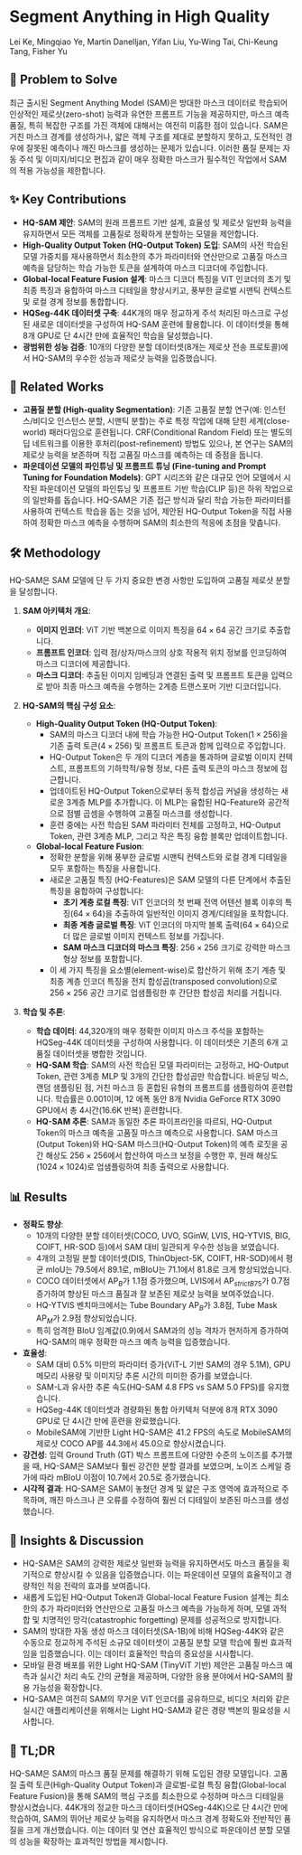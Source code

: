 # Segment Anything in High Quality

Lei Ke, Mingqiao Ye, Martin Danelljan, Yifan Liu, Yu-Wing Tai, Chi-Keung Tang, Fisher Yu

## 🧩 Problem to Solve

최근 출시된 Segment Anything Model (SAM)은 방대한 마스크 데이터로 학습되어 인상적인 제로샷(zero-shot) 능력과 유연한 프롬프트 기능을 제공하지만, 마스크 예측 품질, 특히 복잡한 구조를 가진 객체에 대해서는 여전히 미흡한 점이 있습니다. SAM은 거친 마스크 경계를 생성하거나, 얇은 객체 구조를 제대로 분할하지 못하고, 도전적인 경우에 잘못된 예측이나 깨진 마스크를 생성하는 문제가 있습니다. 이러한 품질 문제는 자동 주석 및 이미지/비디오 편집과 같이 매우 정확한 마스크가 필수적인 작업에서 SAM의 적용 가능성을 제한합니다.

## ✨ Key Contributions

- **HQ-SAM 제안**: SAM의 원래 프롬프트 기반 설계, 효율성 및 제로샷 일반화 능력을 유지하면서 모든 객체를 고품질로 정확하게 분할하는 모델을 제안합니다.
- **High-Quality Output Token (HQ-Output Token) 도입**: SAM의 사전 학습된 모델 가중치를 재사용하면서 최소한의 추가 파라미터와 연산만으로 고품질 마스크 예측을 담당하는 학습 가능한 토큰을 설계하여 마스크 디코더에 주입합니다.
- **Global-local Feature Fusion 설계**: 마스크 디코더 특징을 ViT 인코더의 초기 및 최종 특징과 융합하여 마스크 디테일을 향상시키고, 풍부한 글로벌 시맨틱 컨텍스트 및 로컬 경계 정보를 통합합니다.
- **HQSeg-44K 데이터셋 구축**: 44K개의 매우 정교하게 주석 처리된 마스크로 구성된 새로운 데이터셋을 구성하여 HQ-SAM 훈련에 활용합니다. 이 데이터셋을 통해 8개 GPU로 단 4시간 만에 효율적인 학습을 달성했습니다.
- **광범위한 성능 검증**: 10개의 다양한 분할 데이터셋(8개는 제로샷 전송 프로토콜)에서 HQ-SAM의 우수한 성능과 제로샷 능력을 입증했습니다.

## 📎 Related Works

- **고품질 분할 (High-quality Segmentation)**: 기존 고품질 분할 연구(예: 인스턴스/비디오 인스턴스 분할, 시맨틱 분할)는 주로 특정 작업에 대해 닫힌 세계(close-world) 패러다임으로 훈련됩니다. CRF(Conditional Random Field) 또는 별도의 딥 네트워크를 이용한 후처리(post-refinement) 방법도 있으나, 본 연구는 SAM의 제로샷 능력을 보존하며 직접 고품질 마스크를 예측하는 데 중점을 둡니다.
- **파운데이션 모델의 파인튜닝 및 프롬프트 튜닝 (Fine-tuning and Prompt Tuning for Foundation Models)**: GPT 시리즈와 같은 대규모 언어 모델에서 시작된 파운데이션 모델의 파인튜닝 및 프롬프트 기반 학습(CLIP 등)은 하위 작업으로의 일반화를 돕습니다. HQ-SAM은 기존 접근 방식과 달리 학습 가능한 파라미터를 사용하여 컨텍스트 학습을 돕는 것을 넘어, 제안된 HQ-Output Token을 직접 사용하여 정확한 마스크 예측을 수행하며 SAM의 최소한의 적응에 초점을 맞춥니다.

## 🛠️ Methodology

HQ-SAM은 SAM 모델에 단 두 가지 중요한 변경 사항만 도입하여 고품질 제로샷 분할을 달성합니다.

1. **SAM 아키텍처 개요**:

   - **이미지 인코더**: ViT 기반 백본으로 이미지 특징을 $64 \times 64$ 공간 크기로 추출합니다.
   - **프롬프트 인코더**: 입력 점/상자/마스크의 상호 작용적 위치 정보를 인코딩하여 마스크 디코더에 제공합니다.
   - **마스크 디코더**: 추출된 이미지 임베딩과 연결된 출력 및 프롬프트 토큰을 입력으로 받아 최종 마스크 예측을 수행하는 2계층 트랜스포머 기반 디코더입니다.

2. **HQ-SAM의 핵심 구성 요소**:

   - **High-Quality Output Token (HQ-Output Token)**:
     - SAM의 마스크 디코더 내에 학습 가능한 HQ-Output Token($1 \times 256$)을 기존 출력 토큰($4 \times 256$) 및 프롬프트 토큰과 함께 입력으로 주입합니다.
     - HQ-Output Token은 두 개의 디코더 계층을 통과하며 글로벌 이미지 컨텍스트, 프롬프트의 기하학적/유형 정보, 다른 출력 토큰의 마스크 정보에 접근합니다.
     - 업데이트된 HQ-Output Token으로부터 동적 합성곱 커널을 생성하는 새로운 3계층 MLP를 추가합니다. 이 MLP는 융합된 HQ-Feature와 공간적으로 점별 곱셈을 수행하여 고품질 마스크를 생성합니다.
     - 훈련 중에는 사전 학습된 SAM 파라미터 전체를 고정하고, HQ-Output Token, 관련 3계층 MLP, 그리고 작은 특징 융합 블록만 업데이트합니다.
   - **Global-local Feature Fusion**:
     - 정확한 분할을 위해 풍부한 글로벌 시맨틱 컨텍스트와 로컬 경계 디테일을 모두 포함하는 특징을 사용합니다.
     - 새로운 고품질 특징 (HQ-Features)은 SAM 모델의 다른 단계에서 추출된 특징을 융합하여 구성합니다:
       - **초기 계층 로컬 특징**: ViT 인코더의 첫 번째 전역 어텐션 블록 이후의 특징($64 \times 64$)을 추출하여 일반적인 이미지 경계/디테일을 포착합니다.
       - **최종 계층 글로벌 특징**: ViT 인코더의 마지막 블록 출력($64 \times 64$)으로 더 많은 글로벌 이미지 컨텍스트 정보를 가집니다.
       - **SAM 마스크 디코더의 마스크 특징**: $256 \times 256$ 크기로 강력한 마스크 형상 정보를 포함합니다.
     - 이 세 가지 특징을 요소별(element-wise)로 합산하기 위해 초기 계층 및 최종 계층 인코더 특징을 전치 합성곱(transposed convolution)으로 $256 \times 256$ 공간 크기로 업샘플링한 후 간단한 합성곱 처리를 거칩니다.

3. **학습 및 추론**:
   - **학습 데이터**: 44,320개의 매우 정확한 이미지 마스크 주석을 포함하는 HQSeg-44K 데이터셋을 구성하여 사용합니다. 이 데이터셋은 기존의 6개 고품질 데이터셋을 병합한 것입니다.
   - **HQ-SAM 학습**: SAM의 사전 학습된 모델 파라미터는 고정하고, HQ-Output Token, 관련 3계층 MLP 및 3개의 간단한 합성곱만 학습합니다. 바운딩 박스, 랜덤 샘플링된 점, 거친 마스크 등 혼합된 유형의 프롬프트를 샘플링하여 훈련합니다. 학습률은 $0.001$이며, 12 에폭 동안 8개 Nvidia GeForce RTX 3090 GPU에서 총 4시간(16.6K 반복) 훈련합니다.
   - **HQ-SAM 추론**: SAM과 동일한 추론 파이프라인을 따르되, HQ-Output Token의 마스크 예측을 고품질 마스크 예측으로 사용합니다. SAM 마스크(Output Token)와 HQ-SAM 마스크(HQ-Output Token)의 예측 로짓을 공간 해상도 $256 \times 256$에서 합산하여 마스크 보정을 수행한 후, 원래 해상도($1024 \times 1024$)로 업샘플링하여 최종 출력으로 사용합니다.

## 📊 Results

- **정확도 향상**:
  - 10개의 다양한 분할 데이터셋(COCO, UVO, SGinW, LVIS, HQ-YTVIS, BIG, COIFT, HR-SOD 등)에서 SAM 대비 일관되게 우수한 성능을 보였습니다.
  - 4개의 고정밀 분할 데이터셋(DIS, ThinObject-5K, COIFT, HR-SOD)에서 평균 mIoU는 $79.5$에서 $89.1$로, mBIoU는 $71.1$에서 $81.8$로 크게 향상되었습니다.
  - COCO 데이터셋에서 AP$_{B}$가 $1.1$점 증가했으며, LVIS에서 AP$_{strictB75}$가 $0.7$점 증가하여 향상된 마스크 품질과 잘 보존된 제로샷 능력을 보여주었습니다.
  - HQ-YTVIS 벤치마크에서는 Tube Boundary AP$_{B}$가 $3.8$점, Tube Mask AP$_{M}$가 $2.9$점 향상되었습니다.
  - 특히 엄격한 BIoU 임계값($0.9$)에서 SAM과의 성능 격차가 현저하게 증가하여 HQ-SAM의 매우 정확한 마스크 예측 능력을 입증했습니다.
- **효율성**:
  - SAM 대비 $0.5\%$ 미만의 파라미터 증가(ViT-L 기반 SAM의 경우 $5.1$M), GPU 메모리 사용량 및 이미지당 추론 시간의 미미한 증가를 보였습니다.
  - SAM-L과 유사한 추론 속도(HQ-SAM $4.8$ FPS vs SAM $5.0$ FPS)를 유지했습니다.
  - HQSeg-44K 데이터셋과 경량화된 통합 아키텍처 덕분에 8개 RTX 3090 GPU로 단 4시간 만에 훈련을 완료했습니다.
  - MobileSAM에 기반한 Light HQ-SAM은 $41.2$ FPS의 속도로 MobileSAM의 제로샷 COCO AP를 $44.3$에서 $45.0$으로 향상시켰습니다.
- **강건성**: 입력 Ground Truth (GT) 박스 프롬프트에 다양한 수준의 노이즈를 추가했을 때, HQ-SAM은 SAM보다 훨씬 강건한 분할 결과를 보였으며, 노이즈 스케일 증가에 따라 mBIoU 이점이 $10.7$에서 $20.5$로 증가했습니다.
- **시각적 결과**: HQ-SAM은 SAM이 놓쳤던 경계 및 얇은 구조 영역에 효과적으로 주목하며, 깨진 마스크나 큰 오류를 수정하여 훨씬 더 디테일이 보존된 마스크를 생성했습니다.

## 🧠 Insights & Discussion

- HQ-SAM은 SAM의 강력한 제로샷 일반화 능력을 유지하면서도 마스크 품질을 획기적으로 향상시킬 수 있음을 입증했습니다. 이는 파운데이션 모델의 효율적이고 경량적인 적응 전략의 효과를 보여줍니다.
- 새롭게 도입된 HQ-Output Token과 Global-local Feature Fusion 설계는 최소한의 추가 파라미터와 연산만으로 고품질 마스크 예측을 가능하게 하며, 모델 과적합 및 치명적인 망각(catastrophic forgetting) 문제를 성공적으로 방지합니다.
- SAM의 방대한 자동 생성 마스크 데이터셋(SA-1B)에 비해 HQSeg-44K와 같은 수동으로 정교하게 주석된 소규모 데이터셋이 고품질 분할 모델 학습에 훨씬 효과적임을 입증했습니다. 이는 데이터 효율적인 학습의 중요성을 시사합니다.
- 모바일 환경 배포를 위한 Light HQ-SAM (TinyViT 기반) 제안은 고품질 마스크 예측과 실시간 처리 속도 간의 균형을 제공하며, 다양한 응용 분야에서 HQ-SAM의 활용 가능성을 확장합니다.
- HQ-SAM은 여전히 SAM의 무거운 ViT 인코더를 공유하므로, 비디오 처리와 같은 실시간 애플리케이션을 위해서는 Light HQ-SAM과 같은 경량 백본의 필요성을 시사합니다.

## 📌 TL;DR

HQ-SAM은 SAM의 마스크 품질 문제를 해결하기 위해 도입된 경량 모델입니다. 고품질 출력 토큰(High-Quality Output Token)과 글로벌-로컬 특징 융합(Global-local Feature Fusion)을 통해 SAM의 핵심 구조를 최소한으로 수정하며 마스크 디테일을 향상시켰습니다. 44K개의 정교한 마스크 데이터셋(HQSeg-44K)으로 단 4시간 만에 학습하여, SAM의 뛰어난 제로샷 능력을 유지하면서 마스크 경계 정확도와 전반적인 품질을 크게 개선했습니다. 이는 데이터 및 연산 효율적인 방식으로 파운데이션 분할 모델의 성능을 확장하는 효과적인 방법을 제시합니다.
